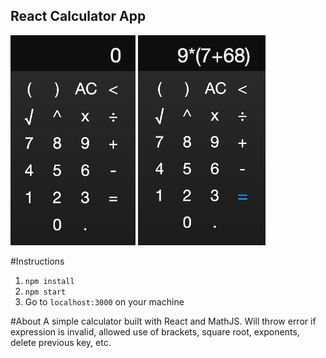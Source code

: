 ## React Calculator App
<div display="inline-block">
  <img src="public/screenshotOne.png" width="200">
  <img src="public/screenshotTwo.png" width="204">
</div>

#Instructions
1. `npm install`
2. `npm start`
3. Go to `localhost:3000` on your machine

#About
A simple calculator built with React and MathJS. Will throw error if expression is invalid, allowed use of brackets, square root, exponents, delete previous key, etc.
